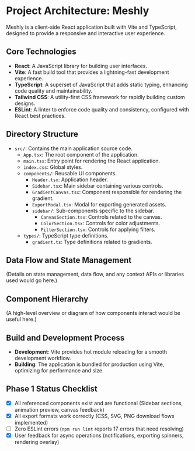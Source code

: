 # Project Architecture: Meshly

Meshly is a client-side React application built with Vite and TypeScript, designed to provide a responsive and interactive user experience.

## Core Technologies

-   **React**: A JavaScript library for building user interfaces.
-   **Vite**: A fast build tool that provides a lightning-fast development experience.
-   **TypeScript**: A superset of JavaScript that adds static typing, enhancing code quality and maintainability.
-   **Tailwind CSS**: A utility-first CSS framework for rapidly building custom designs.
-   **ESLint**: A linter to enforce code quality and consistency, configured with React best practices.

## Directory Structure

-   `src/`: Contains the main application source code.
    -   `App.tsx`: The root component of the application.
    -   `main.tsx`: Entry point for rendering the React application.
    -   `index.css`: Global styles.
    -   `components/`: Reusable UI components.
        -   `Header.tsx`: Application header.
        -   `Sidebar.tsx`: Main sidebar containing various controls.
        -   `GradientCanvas.tsx`: Component responsible for rendering the gradient.
        -   `ExportModal.tsx`: Modal for exporting generated assets.
        -   `sidebar/`: Sub-components specific to the sidebar.
            -   `CanvasSection.tsx`: Controls related to the canvas.
            -   `ColorSection.tsx`: Controls for color adjustments.
            -   `FilterSection.tsx`: Controls for applying filters.
    -   `types/`: TypeScript type definitions.
        -   `gradient.ts`: Type definitions related to gradients.

## Data Flow and State Management

(Details on state management, data flow, and any context APIs or libraries used would go here.)

## Component Hierarchy

(A high-level overview or diagram of how components interact would be useful here.)

## Build and Development Process

-   **Development**: Vite provides hot module reloading for a smooth development workflow.
-   **Building**: The application is bundled for production using Vite, optimizing for performance and size.

## Phase 1 Status Checklist

-   [x] All referenced components exist and are functional (Sidebar sections, animation preview, canvas feedback)
-   [x] All export formats work correctly (CSS, SVG, PNG download flows implemented)
-   [ ] Zero ESLint errors (`npm run lint` reports 17 errors that need resolving)
-   [x] User feedback for async operations (notifications, exporting spinners, rendering overlay)
